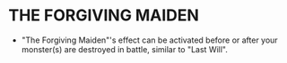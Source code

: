 
# THE FORGIVING MAIDEN

*   "The Forgiving Maiden"'s effect can be activated before or after your monster(s) are destroyed in battle, similar to "Last Will".

  
